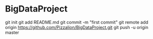 # BigDataProject
git init
git add README.md
git commit -m "first commit"
git remote add origin https://github.com/Pizzalion/BigDataProject.git
git push -u origin master
